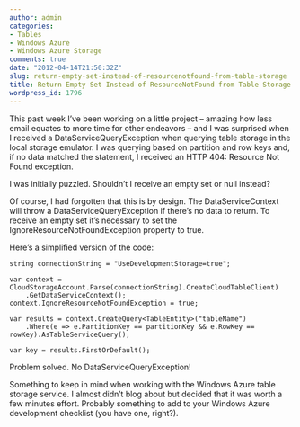 ```yaml
---
author: admin
categories:
- Tables
- Windows Azure
- Windows Azure Storage
comments: true
date: "2012-04-14T21:50:32Z"
slug: return-empty-set-instead-of-resourcenotfound-from-table-storage
title: Return Empty Set Instead of ResourceNotFound from Table Storage
wordpress_id: 1796
---
```


This past week I’ve been working on a little project – amazing how less email equates to more time for other endeavors – and I was surprised when I received a DataServiceQueryException when querying table storage in the local storage emulator. I was querying based on partition and row keys and, if no data matched the statement, I received an HTTP 404: Resource Not Found exception.

I was initially puzzled. Shouldn’t I receive an empty set or null instead?

Of course, I had forgotten that this is by design. The DataServiceContext will throw a DataServiceQueryException if there’s no data to return. To receive an empty set it’s necessary to set the IgnoreResourceNotFoundException property to true.

Here’s a simplified version of the code:

	string connectionString = "UseDevelopmentStorage=true";
	
	var context = CloudStorageAccount.Parse(connectionString).CreateCloudTableClient)
		.GetDataServiceContext();
	context.IgnoreResourceNotFoundException = true;

	var results = context.CreateQuery<TableEntity>("tableName")
		.Where(e => e.PartitionKey == partitionKey && e.RowKey == rowKey).AsTableServiceQuery();

	var key = results.FirstOrDefault();

Problem solved. No DataServiceQueryException!

Something to keep in mind when working with the Windows Azure table storage service. I almost didn’t blog about but decided that it was worth a few minutes effort. Probably something to add to your Windows Azure development checklist (you have one, right?).